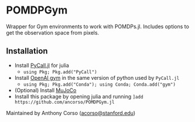 # POMDPGym
Wrapper for Gym environments to work with POMDPs.jl. Includes options to get the observation space from pixels.

## Installation

* Install <a href="https://github.com/JuliaPy/PyCall.jl">PyCall.jl</a> for julia
  * `using Pkg; Pkg.add("PyCall")` 
* Install <a href="https://gym.openai.com/docs/">OpenAI gym</a> in the same version of python used by `PyCall.jl`
  * `using Pkg; Pkg.add("Conda"); using Conda; Conda.add("gym")` 
* (Optional) Install <a href="http://www.mujoco.org/">MuJoCo</a>
* Install this package by opening julia and running `]add https://github.com/ancorso/POMDPGym.jl`


Maintained by Anthony Corso (acorso@stanford.edu)

